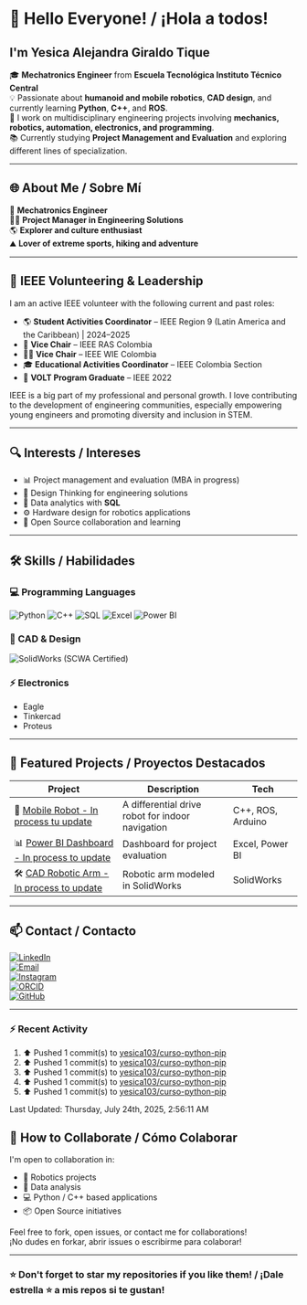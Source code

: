 # 👋 Hello Everyone! / ¡Hola a todos!  
## I'm Yesica Alejandra Giraldo Tique

🎓 **Mechatronics Engineer** from **Escuela Tecnológica Instituto Técnico Central**  
💡 Passionate about **humanoid and mobile robotics**, **CAD design**, and currently learning **Python**, **C++**, and **ROS**.  
🔧 I work on multidisciplinary engineering projects involving **mechanics, robotics, automation, electronics, and programming**.  
📚 Currently studying **Project Management and Evaluation** and exploring different lines of specialization.  

---

## 🌐 About Me / Sobre Mí

:robot: **Mechatronics Engineer**  
:technologist: **Project Manager in Engineering Solutions**  
:earth_americas: **Explorer and culture enthusiast**  
:mountain: **Lover of extreme sports, hiking and adventure**

--- 

## 🤖 IEEE Volunteering & Leadership

I am an active IEEE volunteer with the following current and past roles:

- 🌎 **Student Activities Coordinator** – IEEE Region 9 (Latin America and the Caribbean) | 2024–2025  
- 🤖 **Vice Chair** – IEEE RAS Colombia  
- 👩‍🔬 **Vice Chair** – IEEE WIE Colombia  
- 🎓 **Educational Activities Coordinator** – IEEE Colombia Section  
- 🌟 **VOLT Program Graduate** – IEEE 2022  

IEEE is a big part of my professional and personal growth. I love contributing to the development of engineering communities, especially empowering young engineers and promoting diversity and inclusion in STEM.

---

## 🔍 Interests / Intereses

- 📊 Project management and evaluation (MBA in progress)  
- 🎯 Design Thinking for engineering solutions  
- 🧮 Data analytics with **SQL**  
- ⚙️ Hardware design for robotics applications  
- 🤝 Open Source collaboration and learning  

---

## 🛠️ Skills / Habilidades

### 💻 Programming Languages
![Python](https://img.shields.io/badge/Python-3776AB?style=flat&logo=python&logoColor=white)
![C++](https://img.shields.io/badge/C++-00599C?style=flat&logo=c%2B%2B&logoColor=white)
![SQL](https://img.shields.io/badge/SQL-4479A1?style=flat&logo=postgresql&logoColor=white)
![Excel](https://img.shields.io/badge/Excel-217346?style=flat&logo=microsoft-excel&logoColor=white)
![Power BI](https://img.shields.io/badge/PowerBI-F2C811?style=flat&logo=powerbi&logoColor=black)

### 📐 CAD & Design
![SolidWorks](https://img.shields.io/badge/SolidWorks-FC0000?style=flat&logo=solidworks&logoColor=white) (SCWA Certified)

### ⚡ Electronics
- Eagle  
- Tinkercad  
- Proteus  

---

## 🚀 Featured Projects / Proyectos Destacados

| Project | Description | Tech |
|--------|-------------|------|
| 🤖 [Mobile Robot - In process tu update](https://github.com/yesica103t) | A differential drive robot for indoor navigation | C++, ROS, Arduino |
| 📊 [Power BI Dashboard - In process to update](https://github.com/yesica103) | Dashboard for project evaluation | Excel, Power BI |
| 🛠️ [CAD Robotic Arm - In process to update](https://github.com/YesicaGiraldo/robotic-arm) | Robotic arm modeled in SolidWorks | SolidWorks |

---

## 📫 Contact / Contacto

[![LinkedIn](https://img.shields.io/badge/LinkedIn-Yesica_Giraldo-blue?style=flat&logo=linkedin)](https://www.linkedin.com/in/yesica-giraldo/)  
[![Email](https://img.shields.io/badge/Email-yagiraldot@ieee.org-red?style=flat&logo=gmail)](mailto:yagiraldot@ieee.org)  
[![Instagram](https://img.shields.io/badge/Instagram-@giraldoyesika-E4405F?style=flat&logo=instagram&logoColor=white)](https://www.instagram.com/giraldoyesika/)  
[![ORCID](https://img.shields.io/badge/ORCID-0000--0003--1616--1709-a6ce39?style=flat&logo=orcid&logoColor=white)](https://orcid.org/0000-0003-1616-1709)  
[![GitHub](https://img.shields.io/badge/GitHub-YesicaGiraldo-black?style=flat&logo=github)](https://github.com/YesicaGiraldo)


---
### :zap: Recent Activity

<!--RECENT_ACTIVITY:start-->
1. ⬆️ Pushed 1 commit(s) to [yesica103/curso-python-pip](https://github.com/yesica103/curso-python-pip)<br>
2. ⬆️ Pushed 1 commit(s) to [yesica103/curso-python-pip](https://github.com/yesica103/curso-python-pip)<br>
3. ⬆️ Pushed 1 commit(s) to [yesica103/curso-python-pip](https://github.com/yesica103/curso-python-pip)<br>
4. ⬆️ Pushed 1 commit(s) to [yesica103/curso-python-pip](https://github.com/yesica103/curso-python-pip)<br>
5. ⬆️ Pushed 1 commit(s) to [yesica103/curso-python-pip](https://github.com/yesica103/curso-python-pip)<br>
<!--RECENT_ACTIVITY:end-->
<!--RECENT_ACTIVITY:last_update-->
Last Updated: Thursday, July 24th, 2025, 2:56:11 AM
<!--RECENT_ACTIVITY:last_update_end-->


## 🤝 How to Collaborate / Cómo Colaborar

I'm open to collaboration in:
- 🧠 Robotics projects
- 🧮 Data analysis
- 💻 Python / C++ based applications
- 📦 Open Source initiatives

Feel free to fork, open issues, or contact me for collaborations!  
¡No dudes en forkar, abrir issues o escribirme para colaborar!

---

### ⭐ Don't forget to star my repositories if you like them! / ¡Dale estrella ⭐ a mis repos si te gustan!
